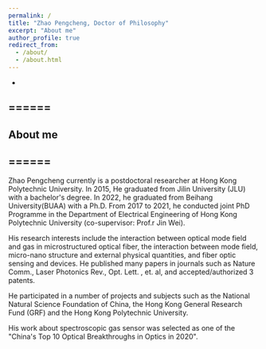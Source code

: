 ```yaml
---
permalink: /
title: "Zhao Pengcheng, Doctor of Philosophy"
excerpt: "About me"
author_profile: true
redirect_from: 
  - /about/
  - /about.html
---
```

-
======
-
About me
-
======
-
Zhao Pengcheng currently is a postdoctoral researcher at Hong Kong Polytechnic University. In 2015, He graduated from Jilin University (JLU) with a bachelor's degree. In 2022, he graduated from Beihang University(BUAA) with a Ph.D. From 2017 to 2021, he conducted joint PhD Programme in the Department of Electrical Engineering of Hong Kong Polytechnic University (co-supervisor: Prof.r Jin Wei). 

His research interests include the interaction between optical mode field and gas in microstructured optical fiber, the interaction between mode field, micro-nano structure and external physical quantities, and fiber optic sensing and devices. He published many papers in journals such as Nature Comm., Laser Photonics Rev., Opt. Lett. , et. al, and accepted/authorized 3 patents. 

He participated in a number of projects and subjects such as the National Natural Science Foundation of China, the Hong Kong General Research Fund (GRF) and the Hong Kong Polytechnic University. 

His work about spectroscopic gas sensor was selected as one of the "China's Top 10 Optical Breakthroughs in Optics in 2020".

